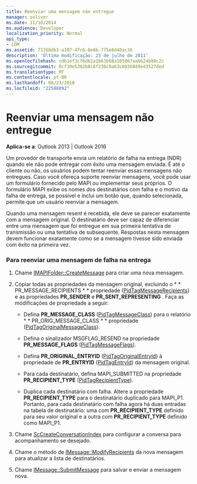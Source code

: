 ```yaml
---
title: Reenviar uma mensagem não entregue
manager: soliver
ms.date: 11/16/2014
ms.audience: Developer
localization_priority: Normal
api_type:
- COM
ms.assetid: 71768db3-a107-47c6-8e6b-775e8d40ac36
description: 'Última modificação: 23 de julho de 2011'
ms.openlocfilehash: cdb1ef3cf6db2a1b63b68a105867aa6624b80c2c
ms.sourcegitcommit: 0cf39e5382b8c6f236c8a63c6036849ed3527ded
ms.translationtype: MT
ms.contentlocale: pt-BR
ms.lasthandoff: 08/23/2018
ms.locfileid: "22588892"
---
```

# <a name="resending-an-undelivered-message"></a>Reenviar uma mensagem não entregue
  
**Aplica-se a**: Outlook 2013 | Outlook 2016 
  
Um provedor de transporte envia um relatório de falha na entrega (NDR) quando ele não pode entregar com êxito uma mensagem enviada. É até o cliente ou não, os usuários podem tentar reenviar essas mensagens não entregues. Caso você ofereça suporte reenviar mensagens, você pode usar um formulário fornecido pelo MAPI ou implementar seus próprios. O formulário MAPI exibe os nomes dos destinatários com falha e o motivo da falha de entrega, se possível e inclui um botão que, quando selecionada, permite que um usuário reenviar a mensagem.
  
Quando uma mensagem resent é recebida, ele deve se parecer exatamente com a mensagem original. O destinatário deve ser capaz de diferenciar entre uma mensagem que foi entregue em sua primeira tentativa de transmissão ou uma tentativa de subsequente. Respostas nesta mensagem devem funcionar exatamente como se a mensagem tivesse sido enviada com êxito na primeira vez.
  
### <a name="to-resend-an-undelivered-message"></a>Para reenviar uma mensagem de falha na entrega
  
1. Chame [IMAPIFolder::CreateMessage](imapifolder-createmessage.md) para criar uma nova mensagem. 
    
2. Copiar todas as propriedades da mensagem original, excluindo o * * PR_MESSAGE_RECIPIENTS * * propriedade ([PidTagMessageRecipients](pidtagmessagerecipients-canonical-property.md)) e as propriedades **PR_SENDER** e **PR_SENT_REPRESENTING** . Faça as modificações de propriedade a seguir: 
    
   - Defina **PR_MESSAGE_CLASS** ([PidTagMessageClass](pidtagmessageclass-canonical-property.md)) para o relatório * * PR_ORIG_MESSAGE_CLASS * * propriedade ([PidTagOriginalMessageClass](pidtagoriginalmessageclass-canonical-property.md)).
    
   - Defina o sinalizador MSGFLAG_RESEND na propriedade **PR_MESSAGE_FLAGS** ([PidTagMessageFlags](pidtagmessageflags-canonical-property.md)).
    
   - Defina **PR_ORIGINAL_ENTRYID** ([PidTagOriginalEntryId](pidtagoriginalentryid-canonical-property.md)) à propriedade de **PR_ENTRYID** ([PidTagEntryId](pidtagentryid-canonical-property.md)) da mensagem original.
    
   - Para cada destinatário, defina MAPI_SUBMITTED na propriedade **PR_RECIPIENT_TYPE** ([PidTagRecipientType](pidtagrecipienttype-canonical-property.md)). 
    
   - Duplica cada destinatário com falha. Altere a propriedade **PR_RECIPIENT_TYPE** para o destinatário duplicado para MAPI_P1. Portanto, para cada destinatário com falha agora há duas entradas na tabela de destinatário: uma com **PR_RECIPIENT_TYPE** definido para seu valor original e a outra com **PR_RECIPIENT_TYPE** definido como MAPI_P1. 
    
3. Chame [ScCreateConversationIndex](sccreateconversationindex.md) para configurar a conversa para acompanhamento se desejado. 
    
4. Chame o método de [IMessage::ModifyRecipients](imessage-modifyrecipients.md) da nova mensagem para atualizar a lista de destinatários. 
    
5. Chame [IMessage::SubmitMessage](imessage-submitmessage.md) para salvar e enviar a mensagem nova. 
    

